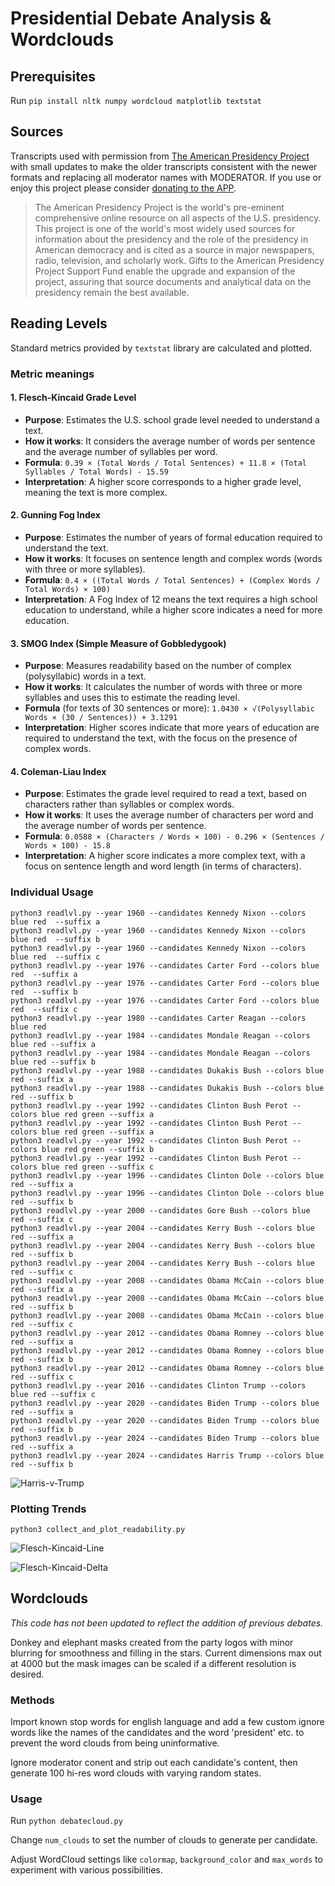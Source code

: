 # Presidential Debate Analysis & Wordclouds

## Prerequisites

Run `pip install nltk numpy wordcloud matplotlib textstat`

## Sources

Transcripts used with permission from [The American Presidency Project](https://www.presidency.ucsb.edu/) with small updates to make the older transcripts consistent with the newer formats and replacing all moderator names with MODERATOR. If you use or enjoy this project please consider [donating to the APP](https://giving.ucsb.edu/Funds/Give?id=185).

>The American Presidency Project is the world's pre-eminent comprehensive online resource on all aspects of the U.S. presidency. This project is one of the world's most widely used sources for information about the presidency and the role of the presidency in American democracy and is cited as a source in major newspapers, radio, television, and scholarly work. Gifts to the American Presidency Project Support Fund enable the upgrade and expansion of the project, assuring that source documents and analytical data on the presidency remain the best available.

## Reading Levels

Standard metrics provided by `textstat` library are calculated and plotted.

### Metric meanings

#### 1. Flesch-Kincaid Grade Level
- **Purpose**: Estimates the U.S. school grade level needed to understand a text.
- **How it works**: It considers the average number of words per sentence and the average number of syllables per word.
- **Formula**: `0.39 × (Total Words / Total Sentences) + 11.8 × (Total Syllables / Total Words) - 15.59`
- **Interpretation**: A higher score corresponds to a higher grade level, meaning the text is more complex.

#### 2. Gunning Fog Index
- **Purpose**: Estimates the number of years of formal education required to understand the text.
- **How it works**: It focuses on sentence length and complex words (words with three or more syllables).
- **Formula**: `0.4 × ((Total Words / Total Sentences) + (Complex Words / Total Words) × 100)`
- **Interpretation**: A Fog Index of 12 means the text requires a high school education to understand, while a higher score indicates a need for more education.

#### 3. SMOG Index (Simple Measure of Gobbledygook)
- **Purpose**: Measures readability based on the number of complex (polysyllabic) words in a text.
- **How it works**: It calculates the number of words with three or more syllables and uses this to estimate the reading level.
- **Formula** (for texts of 30 sentences or more): `1.0430 × √(Polysyllabic Words × (30 / Sentences)) + 3.1291`
- **Interpretation**: Higher scores indicate that more years of education are required to understand the text, with the focus on the presence of complex words.

#### 4. Coleman-Liau Index
- **Purpose**: Estimates the grade level required to read a text, based on characters rather than syllables or complex words.
- **How it works**: It uses the average number of characters per word and the average number of words per sentence.
- **Formula**: `0.0588 × (Characters / Words × 100) - 0.296 × (Sentences / Words × 100) - 15.8`
- **Interpretation**: A higher score indicates a more complex text, with a focus on sentence length and word length (in terms of characters).

### Individual Usage
```
python3 readlvl.py --year 1960 --candidates Kennedy Nixon --colors blue red  --suffix a
python3 readlvl.py --year 1960 --candidates Kennedy Nixon --colors blue red  --suffix b
python3 readlvl.py --year 1960 --candidates Kennedy Nixon --colors blue red  --suffix c
python3 readlvl.py --year 1976 --candidates Carter Ford --colors blue red  --suffix a
python3 readlvl.py --year 1976 --candidates Carter Ford --colors blue red  --suffix b
python3 readlvl.py --year 1976 --candidates Carter Ford --colors blue red  --suffix c
python3 readlvl.py --year 1980 --candidates Carter Reagan --colors blue red
python3 readlvl.py --year 1984 --candidates Mondale Reagan --colors blue red --suffix a
python3 readlvl.py --year 1984 --candidates Mondale Reagan --colors blue red --suffix b
python3 readlvl.py --year 1988 --candidates Dukakis Bush --colors blue red --suffix a
python3 readlvl.py --year 1988 --candidates Dukakis Bush --colors blue red --suffix b
python3 readlvl.py --year 1992 --candidates Clinton Bush Perot --colors blue red green --suffix a
python3 readlvl.py --year 1992 --candidates Clinton Bush Perot --colors blue red green --suffix a
python3 readlvl.py --year 1992 --candidates Clinton Bush Perot --colors blue red green --suffix b
python3 readlvl.py --year 1992 --candidates Clinton Bush Perot --colors blue red green --suffix c
python3 readlvl.py --year 1996 --candidates Clinton Dole --colors blue red --suffix a
python3 readlvl.py --year 1996 --candidates Clinton Dole --colors blue red --suffix b
python3 readlvl.py --year 2000 --candidates Gore Bush --colors blue red --suffix c
python3 readlvl.py --year 2004 --candidates Kerry Bush --colors blue red --suffix a
python3 readlvl.py --year 2004 --candidates Kerry Bush --colors blue red --suffix b
python3 readlvl.py --year 2004 --candidates Kerry Bush --colors blue red --suffix c
python3 readlvl.py --year 2008 --candidates Obama McCain --colors blue red --suffix a
python3 readlvl.py --year 2008 --candidates Obama McCain --colors blue red --suffix b
python3 readlvl.py --year 2008 --candidates Obama McCain --colors blue red --suffix c
python3 readlvl.py --year 2012 --candidates Obama Romney --colors blue red --suffix a
python3 readlvl.py --year 2012 --candidates Obama Romney --colors blue red --suffix b
python3 readlvl.py --year 2012 --candidates Obama Romney --colors blue red --suffix c
python3 readlvl.py --year 2016 --candidates Clinton Trump --colors blue red --suffix c
python3 readlvl.py --year 2020 --candidates Biden Trump --colors blue red --suffix a
python3 readlvl.py --year 2020 --candidates Biden Trump --colors blue red --suffix b
python3 readlvl.py --year 2024 --candidates Biden Trump --colors blue red --suffix a
python3 readlvl.py --year 2024 --candidates Harris Trump --colors blue red --suffix b
```

![Harris-v-Trump](readability_scores_2024b.png)

### Plotting Trends
```
python3 collect_and_plot_readability.py
```

![Flesch-Kincaid-Line](Flesch-Kincaid_Grade_Level_over_time.png)

![Flesch-Kincaid-Delta](delta_Flesch-Kincaid_Grade_Level_over_time.png)

## Wordclouds

*This code has not been updated to reflect the addition of previous debates.*

Donkey and elephant masks created from the party logos with minor blurring for smoothness and filling in the stars. Current dimensions max out at 4000 but the mask images can be scaled if a different resolution is desired.

### Methods

Import known stop words for english language and add a few custom ignore words like the names of the candidates and the word 'president' etc. to prevent the word clouds from being uninformative.

Ignore moderator conent and strip out each candidate's content, then generate 100 hi-res word clouds with varying random states.

### Usage

Run `python debatecloud.py`

Change `num_clouds` to set the number of clouds to generate per candidate.

Adjust WordCloud settings like `colormap`, `background_color` and `max_words` to experiment with various possibilities.